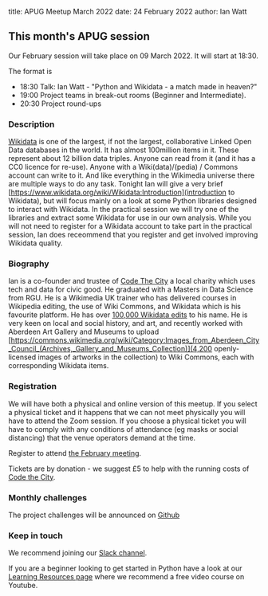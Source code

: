 title: APUG Meetup March 2022
date: 24 February 2022
author: Ian Watt

## This month's APUG session

Our February session will take place on 09 March 2022. It will start at 18:30. 

The format is 

* 18:30 Talk: Ian Watt - "Python and Wikidata - a match made in heaven?"
* 19:00 Project teams in break-out rooms (Beginner and Intermediate). 
* 20:30 Project round-ups


### Description

[Wikidata](https://www.wikidata.org/wiki/Wikidata:Introduction) is one of the largest, if not the largest, collaborative Linked Open Data databases in the world. It has almost 100million items in it. These represent about 12 billion data triples. Anyone can read from it (and it has a CC0 licence for re-use). Anyone with a Wiki(data)/(pedia) / Commons account can write to it. And like everything in the Wikimedia universe there are multiple ways to do any task. Tonight Ian will give a very brief [https://www.wikidata.org/wiki/Wikidata:Introduction](introduction to Wikidata), but will focus mainly on a look at some Python libraries designed to interact with Wikidata. In the practical session we will try one of the libraries and extract some Wikidata for use in our own analysis. While you will not need to register for a Wikidata account to take part in the practical session, Ian does receommend that you register and get involved improving Wikidata quality. 

### Biography
Ian is a co-founder and trustee of [Code The City](https://codethecity.org) a local charity which uses tech and data for civic good. He graduated with a Masters in Data Science from RGU. He is a Wikimedia UK trainer who has delivered courses in Wikipedia editing, the use of Wiki Commons, and Wikidata which is his favourite platform. He has over [100,000 Wikidata edits](https://www.wikidata.org/wiki/Special:CentralAuth?target=Watty62) to his name. He is very keen on local and social history, and art, and recently worked with Aberdeen Art Gallery and Museums to upload [https://commons.wikimedia.org/wiki/Category:Images_from_Aberdeen_City_Council_(Archives,_Gallery_and_Museums_Collection)](4,200 openly-licensed images of artworks in the collection) to Wiki Commons, each with corresponding Wikidata items. 


### Registration

We will have both a physical and online version of this meetup.  If you select a physical ticket and it happens that we can not meet physically you will have to attend the Zoom session. If you choose a physical ticket you will have to comply with any conditions of attendance (eg masks or social distancing) that the venue operators demand at the time. 

Register to attend [the February meeting](https://ti.to/code-the-city/aberdeen-python-user-group-mar-2022).


Tickets are by donation - we suggest £5 to help with the running costs of [Code the City](https://codethecity.org). 

### Monthly challenges
The project challenges will be announced on [Github](https://github.com/PythonAberdeen/user_group/tree/master/)

### Keep in touch
We recommend joining our [Slack channel](https://join.slack.com/t/python-aberdeen/shared_invite/zt-gfjps8xe-M9YkWloAUL73blPovaHvFA). 

If you are a beginner looking to get started in Python have a look at our [Learning Resources page](https://pythonaberdeen.github.io/pages/learning-resources.html) where we recommend a free video course on Youtube. 


